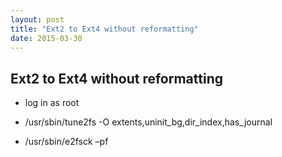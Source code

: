 ```yaml
---
layout: post
title: "Ext2 to Ext4 without reformatting"
date: 2015-03-30
---
```

## Ext2 to Ext4 without reformatting

* log in as root

* /usr/sbin/tune2fs -O extents,uninit_bg,dir_index,has_journal <drive>

* /usr/sbin/e2fsck –pf <drive>
